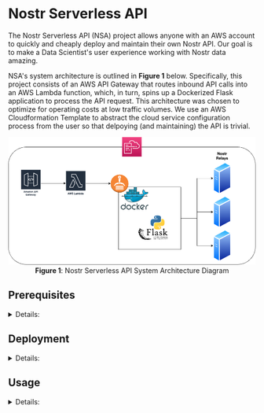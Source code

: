 # Nostr Serverless API

The Nostr Serverless API (NSA) project allows anyone with an AWS account to quickly and cheaply deploy and maintain their own Nostr API. Our goal is to make a Data Scientist's user experience working with Nostr data amazing.


NSA's system architecture is outlined in **Figure 1** below. Specifically, this project consists of an AWS API Gateway that routes inbound API calls into an AWS Lambda function, which, in turn, spins up a Dockerized Flask application to process the API request. This architecture was chosen to optimize for operating costs at low traffic volumes. We use an AWS Cloudformation Template to abstract the cloud service configuration process from the user so that delpoying (and maintaining) the API is trivial.

<p align="center">
  <img src="https://github.com/garyokeeffe/NSA/blob/main/resources/NostrServerlessAPI.png?raw=true"><br>
  <b>Figure 1</b>: Nostr Serverless API System Architecture Diagram
</p>

## Prerequisites

<details>
<summary>Details:</summary>

- An AWS account
- Docker installed
- AWS CLI installed and configured with your AWS credentials.

</details>

## Deployment
<details>
<summary>Details:</summary>

1. **Build and push the Docker image**:

    Make sure Docker is running on your machine. Then, navigate to the directory containing the Dockerfile and run the following commands, replacing `ACCOUNT_ID` with your AWS account ID and `REGION` with the AWS region wherein you would like to deploy your API:

   ```bash
    aws ecr get-login-password --region REGION | docker login --username AWS --password-stdin ACCOUNT_ID.dkr.ecr.REGION.amazonaws.com
    docker build -t nostr-app .
    docker tag nostr-app:latest ACCOUNT_ID.dkr.ecr.REGION.amazonaws.com/nostr-app:latest
    # The following command is only necessary if the ECR repository does not already exist.
    aws ecr create-repository --repository-name nostr-app --region REGION
    docker push ACCOUNT_ID.dkr.ecr.REGION.amazonaws.com/nostr-app:latest
   ```

2. **Deploy the CloudFormation stack**:

   Navigate to the directory containing the CloudFormation template (`cloudformationtemplate.yaml`) and run the following command, replacing `STACK_NAME` with your desired CloudFormation stack name, `DOCKER_IMAGE_URI` with the URI of the Docker image you just pushed, and `NSEC_FORMATTED_PRIVATE_KEY` with a throwaway nostr account's private key:

   ```bash
   aws cloudformation deploy --template-file ./cloudformationtemplate.yaml --stack-name STACK_NAME --parameter-overrides DockerImageUri=DOCKER_IMAGE_URI NostrPrivateKey=NSEC_FORMATTED_PRIVATE_KEY --capabilities CAPABILITY_IAM --capabilities CAPABILITY_IAM
   ```

   After successful deployment, you can access the Flask application via the URL of the API Gateway that was created. You can find your API's base URL by running the following command after successful deployment:
```bash
aws cloudformation describe-stacks --stack-name STACK_NAME --query 'Stacks[].Outputs'
```
(remember to replace `STACK_NAME` with the name of your stack (which is defined when you ran `aws cloudformation deploy` in the last step).
</details>

## Usage

<details>
<summary>Details:</summary>

To do.

</details>